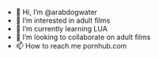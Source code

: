- 👋 Hi, I’m @arabdogwater
- 👀 I’m interested in adult films
- 🌱 I’m currently learning LUA
- 💞️ I’m looking to collaborate on adult films
- 📫 How to reach me pornhub.com

<!---
arabdogwater/arabdogwater is a ✨ special ✨ repository because its `README.md` (this file) appears on your GitHub profile.
You can click the Preview link to take a look at your changes.
--->
